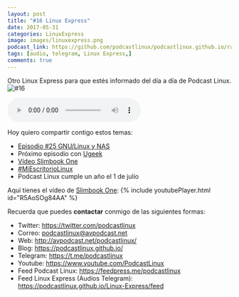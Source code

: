 ```yaml
---
layout: post
title: "#16 Linux Express"
date: 2017-05-31
categories: LinuxExpress
image: images/linuxexpress.png
podcast_link: https://github.com/podcastlinux/podcastlinux.github.io/raw/master/Linux-Express/%2316%20Podcast%20Linux%20Express.mp3
tags: [audio, telegram, Linux Express,]
comments: true
---
```


Otro Linux Express para que estés informado del día a día de Podcast Linux.
![#16](https://podcastlinux.github.io/images/16LinuxExpress.png)

<audio controls>
  <source src="https://github.com/podcastlinux/podcastlinux.github.io/raw/master/Linux-Express/%2316%20Podcast%20Linux%20Express.mp3" type="audio/mpeg">
</audio>

Hoy quiero compartir contigo estos temas:

+ [Episodio #25 GNU/Linux y NAS](http://avpodcast.net/podcastlinux/nas)
+ Próximo episodio con [Ugeek](https://ugeek.github.io/)
+ [Vídeo Slimbook One](https://youtu.be/R5AoSOg84AA)
+ [#MiEscritorioLinux](https://twitter.com/hashtag/MiEscritorioLinux)
+ Podcast Linux cumple un año el 1 de julio

Aquí tienes el vídeo de [Slimbook One](https://slimbook.es/one-minipc-potente):
{% include youtubePlayer.html id="R5AoSOg84AA" %}


Recuerda que puedes **contactar** conmigo de las siguientes formas:

+ Twitter: <https://twitter.com/podcastlinux>
+ Correo: <podcastlinux@avpodcast.net>
+ Web: <http://avpodcast.net/podcastlinux/>
+ Blog: <https://podcastlinux.github.io/>
+ Telegram: <https://t.me/podcastlinux>
+ Youtube: <https://www.youtube.com/PodcastLinux>
+ Feed Podcast Linux: <https://feedpress.me/podcastlinux>
+ Feed Linux Express (Audios Telegram): <https://podcastlinux.github.io/Linux-Express/feed>

